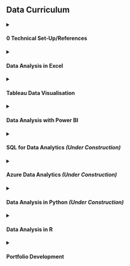 ## Data Curriculum 

<details>
<summary><h4 id="0-technical-set-up-troubleshooting-references">0 Technical Set-Up/References</h4></summary>
<ul>
<li><a href="./Just_IT_Skills_Bootcamp_in_Data_Technician_Curriculum.pdf">Bootcamp Curriculum Map (PDF)</a> <em>(this was for Just IT Data Bootcamp Learners)</em></li>
<li><a href="./How_to_Share_Screen.md">How to Share Screen</a></li>
<li><a href="https://github.com/lifeparticle/Markdown-Cheatsheet">Markdown Cheat Sheet</a> (<em>Note: this is how tech folks speak, a cheat sheet is just a guide and you aren&#39;t cheating by using it</em>)</li>
<li><a href="https://www.databasestar.com/mysql-workbench-import-csv/">How to Read Documentation in Python/Pandas</a></li>
</ul>
</details>
  
<details>
<summary><h4 id="data-analysis-in-excel">Data Analysis in Excel</h4></summary>
<ul>
<li><a href="./01%20Intro%20to%20Data%20Analysis%20and%20Excel">Intro to Data Analysis and Cleaning Data in Excel&#39;s Power Query</a> <em> (Note that you need the Desktop version of Excel to access Power Query)</em></li>
<li><a href="./02%20Excel%20Formulas%20and%20Functions">Excel Formulas and Functions</a></li>
<li><a href="./03%20Data%20Visualisations%20in%20Excel">Exploratory Data Analysis: Creating Effective Visualisations in Excel</a></li>
<li><a href="./04%20Assignment1">Assignment 1: Excel and Tableau</a></li>
<li><a href="05%20Advanced_Excel_Functions">Advanced Excel Functions</a> <em> (Note that you need the Desktop version of Excel to use What-If Analysis)</em></li>
<li><a href="./06%20Excel_Consolidation_Exercises">Excel Consolidation Exercises</a></li>
</ul>
</details>

<details>
<summary><h4 id="data-analysis-with-Tableau">Tableau Data Visualisation</h4></summary> 
<ul>
<li><a href="./07_Tableau_Data_Visualisation">Tableau Data Visualisation</a></li>
</ul>
</details>

<details>
<summary><h4 id="data-analysis-with-Power BI">Data Analysis with Power BI</em></h4></summary> 
<ul>
<li><a href="./08_Data_Visualisation_with_PowerBI">Data Visualisation with Power BI</a></li>
</ul>
</details>

<details>
<summary><h4 id="data-analysis-with-SQL">SQL for Data Analytics <em>(Under Construction)</em></h4></summary>
<ul>
<li><a href="">SQL for Data Analytics (including MySQL)</a></li>
<li><a href="https://learncodethehardway.com/blog/25-how-to-read-programmer-documentation/">How to import a CSV file using MySQL Workbench</a></li>
</ul>
</details>

<details>
<summary><h4 id="azure-data-analytics">Azure Data Analytics <em>(Under Construction)</em></h4></summary>
<ul>
<li><a href="">Azure Data Analytics</a></li>
</ul>
</details>

<details>
<summary><h4 id="data-analysis-in-python">Data Analysis in Python <em>(Under Construction)</em></h4></summary>
<ul>
<li><a href="./09%20Python%20Data%20Analysis">Full Data Analysis in Python</a></li>
  <em>(Will upload more curriculum at later time)</em>
</ul>
</details>

<details>
<summary><h4 id="data-analysis-in-r">Data Analysis in R</h4></summary>
<ul>
<li><a href="./10%20R%20Studio%20Data%20Analysis/readme.md#intro-to-data-analysis-lifecycle-and-r-studio">Intro to Data Analysis Lifecyle and R Studio</a></li>
<li><a href="./10%20R%20Studio%20Data%20Analysis/readme.md#data-cleaning-and-transforming-in-r-studio">Data Cleaning and Transforming in R Studio</a></li>
<li><a href="./10%20R%20Studio%20Data%20Analysis/readme.md#exploratory-data-analysis-in-r">Data Visualisation for EDA in R</a></li>
</ul>
</details>


<details>
<summary><h4 id="portfolio-development">Portfolio Development</h4></summary>
<ul>
<li><a href="./11_Portfolio_Development/readme.md#creating-github-repositories-for-data-portfolio-project-files">GitHub Repositories</a></li>
<li><a href="./11_Portfolio_Development/readme.md#building-a-website-to-showcase-a-data-portfolio-and-tech-skill-set">Professional Website</a></li>  
</ul>
</details>

